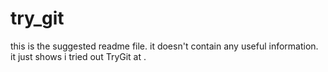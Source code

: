 try_git
=======
this is the suggested readme file. it doesn't contain any useful information. it just shows i tried out TryGit at <codeschool>.
